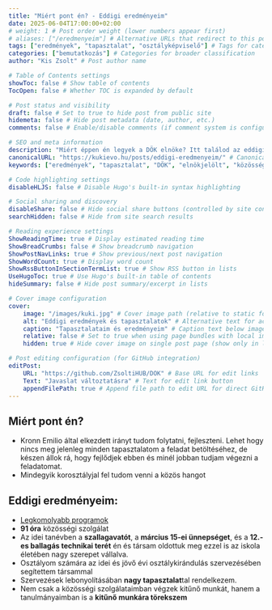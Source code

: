 ```yaml
---
title: "Miért pont én? - Eddigi eredményeim"
date: 2025-06-04T17:00:00+02:00
# weight: 1 # Post order weight (lower numbers appear first)
# aliases: ["/eredmenyeim"] # Alternative URLs that redirect to this post
tags: ["eredmények", "tapasztalat", "osztályképviselő"] # Tags for categorization and filtering
categories: ["bemutatkozás"] # Categories for broader classification
author: "Kis Zsolt" # Post author name

# Table of Contents settings
showToc: false # Show table of contents
TocOpen: false # Whether TOC is expanded by default

# Post status and visibility
draft: false # Set to true to hide post from public site
hidemeta: false # Hide post metadata (date, author, etc.)
comments: false # Enable/disable comments (if comment system is configured)

# SEO and meta information
description: "Miért éppen én legyek a DÖK elnöke? Itt találod az eddigi eredményeimet és tapasztalataimat."
canonicalURL: "https://kukievo.hu/posts/eddigi-eredmenyeim/" # Canonical URL for SEO
keywords: ["eredmények", "tapasztalat", "DÖK", "elnökjelölt", "közösségi szolgálat"] # SEO keywords

# Code highlighting settings
disableHLJS: false # Disable Hugo's built-in syntax highlighting

# Social sharing and discovery
disableShare: false # Hide social share buttons (controlled by site config ShowShareButtons)
searchHidden: false # Hide from site search results

# Reading experience settings
ShowReadingTime: true # Display estimated reading time
ShowBreadCrumbs: false # Show breadcrumb navigation
ShowPostNavLinks: true # Show previous/next post navigation
ShowWordCount: true # Display word count
ShowRssButtonInSectionTermList: true # Show RSS button in lists
UseHugoToc: true # Use Hugo's built-in table of contents
hideSummary: false # Hide post summary/excerpt in lists

# Cover image configuration
cover:
    image: "/images/kuki.jpg" # Cover image path (relative to static folder)
    alt: "Eddigi eredmények és tapasztalatok" # Alternative text for accessibility
    caption: "Tapasztalataim és eredményeim" # Caption text below image
    relative: false # Set to true when using page bundles with local images
    hidden: true # Hide cover image on single post page (show only in lists)

# Post editing configuration (for GitHub integration)
editPost:
    URL: "https://github.com/ZsoltiHUB/DOK" # Base URL for edit links
    Text: "Javaslat változtatásra" # Text for edit link button
    appendFilePath: true # Append file path to edit URL for direct GitHub editing
---
```

## Miért pont én?
- Kronn Emilio által elkezdett irányt tudom folytatni, fejleszteni. Lehet hogy nincs meg jelenleg minden tapasztalatom a feladat betöltéséhez, de készen állok rá, hogy fejlődjek ebben és minél jobban tudjam végezni a feladatomat.
- Mindegyik korosztályjal fel tudom venni a közös hangot



## Eddigi eredményeim:

- [Legkomolyabb programok](/posts/a-programom/)
- **91 óra** közösségi szolgálat
- Az idei tanévben a **szallagavatót**, a **március 15-ei ünnepséget**, és a **12.-es ballagás technikai terét** én és társam oldottuk meg ezzel is az iskola életében nagy szerepet vállalva.
- Osztályom számára az idei és jövő évi osztálykirándulás szervezésében segítettem társammal
- Szervezések lebonyolításában **nagy tapasztalat**tal rendelkezem.
- Nem csak a közösségi szolgálataimban végzek kitűnő munkát, hanem a tanulmányaimban is a **kitűnő munkára törekszem**
